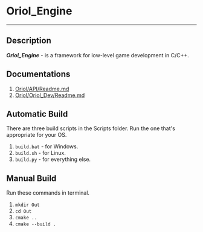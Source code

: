 # Oriol_Engine
---

## Description
***Oriol_Engine*** - is a framework for low-level game development in C/C++.

## Documentations
1. [Oriol/API/Readme.md](Oriol_API) 
2. [Oriol/Oriol_Dev/Readme.md](Oriol_Dev) 

## Automatic Build
There are three build scripts in the Scripts folder. Run the one that's appropriate for your OS.

1. ```build.bat``` - for Windows.
2. ```build.sh``` - for Linux.
2. ```build.py``` - for everything else.

## Manual Build
Run these commands in terminal.

1. ```mkdir Out```
2. ```cd Out```
3. ```cmake ..```
4. ```cmake --build .```

